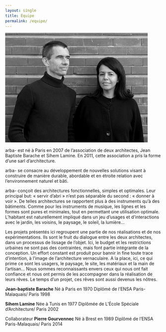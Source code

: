 ```yaml
---
layout: single
title: Équipe
permalink: /equipe/
---
```


![Jean-Baptiste et Sihem](/content/1.atelier/JB-et-Sihem.jpg)

arba- est né à Paris en 2007 de l’association de deux architectes, Jean Baptiste Barache et Sihem Lamine. En 2011, cette association a pris la forme d’une sarl d’architecture.

arba- se consacre au développement de nouvelles solutions visant à construire de manière durable, abordable et en étroite relation avec l’environnement naturel et bâti. 

arba- conçoit des architectures fonctionnelles, simples et optimales. Leur principal but: « servir d’abri » n’est pas séparable du second : « donner à voir ». De telles architectures se rapportent plus à des instruments qu’à des bâtiments. Comme pour les instruments de musique, les lignes et les formes sont pures et minimales, tout en permettant une utilisation optimale. L’habitant est naturellement impliqué dans un jeu d’usages et d’interactions avec le jardin, les voisins, le paysage, le soleil, la lumière…

Les projets présentés ici regroupent une partie de nos réalisations et de nos expérimentations. 
Ils sont le fruit du dialogue entre les deux architectes, dans un processus de lissage de l’objet.
Ici, le budget et les restrictions urbaines ne sont pas des contraintes, mais font partie intégrante de la conception. 
Un effort constant est produit pour bannir in fine toute trace d’intention, à l’image de l’architecture vernaculaire.
A la place, ici, ce qui prime ce sont les usagers, le paysage, le site, les matériaux et la main de l’artisan...
Nous sommes reconnaissants envers ceux qui nous ont fait confiance et nous ont permis de les accompagner dans la réalisation de leurs rêves. Le temps d’un projet, ces rêves sont aussi devenus les nôtres.

**Jean-baptiste Barache**
Né à Paris en 1970 Diplômé de l’ENSA Paris-Malaquais/ Paris 1998

**Sihem Lamine**
Née à Tunis en 1977 Diplômée de L’École Spéciale d’Architecture/ Paris 2002

Collaborateur
**Pierre Gourvennec**
Né à Brest en 1989 Diplômé de l’ENSA Paris-Malaquais/ Paris 2014

